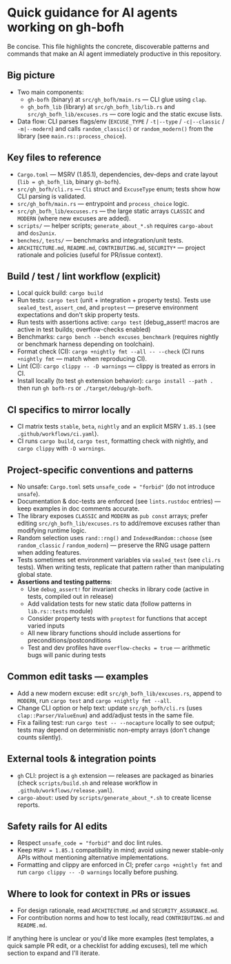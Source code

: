<!--
SPDX-FileCopyrightText: 2024 - 2025 Ali Sajid Imami

SPDX-License-Identifier: Apache-2.0
SPDX-License-Identifier: MIT
-->

<!-- .github/copilot-instructions.md - guidance for AI coding agents -->

# Quick guidance for AI agents working on gh-bofh

Be concise. This file highlights the concrete, discoverable patterns and commands
that make an AI agent immediately productive in this repository.

## Big picture

- Two main components:
  - `gh-bofh` (binary) at `src/gh_bofh/main.rs` — CLI glue using `clap`.
  - `gh_bofh_lib` (library) at `src/gh_bofh_lib/lib.rs` and `src/gh_bofh_lib/excuses.rs` — core logic and the static excuse lists.
- Data flow: CLI parses flags/env (`EXCUSE_TYPE` / `-t|--type` / `-c|--classic` / `-m|--modern`) and calls `random_classic()` or `random_modern()` from the library (see `main.rs::process_choice`).

## Key files to reference

- `Cargo.toml` — MSRV (1.85.1), dependencies, dev-deps and crate layout (`lib = gh_bofh_lib`, binary `gh-bofh`).
- `src/gh_bofh/cli.rs` — `Cli` struct and `ExcuseType` enum; tests show how CLI parsing is validated.
- `src/gh_bofh/main.rs` — entrypoint and `process_choice` logic.
- `src/gh_bofh_lib/excuses.rs` — the large static arrays `CLASSIC` and `MODERN` (where new excuses are added).
- `scripts/` — helper scripts; `generate_about_*.sh` requires `cargo-about` and `dos2unix`.
- `benches/`, `tests/` — benchmarks and integration/unit tests.
- `ARCHITECTURE.md`, `README.md`, `CONTRIBUTING.md`, `SECURITY*` — project rationale and policies (useful for PR/issue context).

## Build / test / lint workflow (explicit)

- Local quick build: `cargo build`
- Run tests: `cargo test` (unit + integration + property tests). Tests use `sealed_test`, `assert_cmd`, and `proptest` — preserve environment expectations and don't skip property tests.
- Run tests with assertions active: `cargo test` (debug_assert! macros are active in test builds; overflow-checks enabled)
- Benchmarks: `cargo bench --bench excuses_benchmark` (requires nightly or benchmark harness depending on toolchain).
- Format check (CI): `cargo +nightly fmt --all -- --check` (CI runs `+nightly fmt` — match when reproducing CI).
- Lint (CI): `cargo clippy -- -D warnings` — clippy is treated as errors in CI.
- Install locally (to test `gh` extension behavior): `cargo install --path .` then run `gh bofh-rs` or `./target/debug/gh-bofh`.

## CI specifics to mirror locally

- CI matrix tests `stable`, `beta`, `nightly` and an explicit MSRV `1.85.1` (see `.github/workflows/ci.yaml`).
- CI runs `cargo build`, `cargo test`, formatting check with nightly, and `cargo clippy` with `-D warnings`.

## Project-specific conventions and patterns

- No unsafe: `Cargo.toml` sets `unsafe_code = "forbid"` (do not introduce `unsafe`).
- Documentation & doc-tests are enforced (see `lints.rustdoc` entries) — keep examples in doc comments accurate.
- The library exposes `CLASSIC` and `MODERN` as `pub const` arrays; prefer editing `src/gh_bofh_lib/excuses.rs` to add/remove excuses rather than modifying runtime logic.
- Random selection uses `rand::rng()` and `IndexedRandom::choose` (see `random_classic` / `random_modern`) — preserve the RNG usage pattern when adding features.
- Tests sometimes set environment variables via `sealed_test` (see `cli.rs` tests). When writing tests, replicate that pattern rather than manipulating global state.
- **Assertions and testing patterns**:
  - Use `debug_assert!` for invariant checks in library code (active in tests, compiled out in release)
  - Add validation tests for new static data (follow patterns in `lib.rs::tests` module)
  - Consider property tests with `proptest` for functions that accept varied inputs
  - All new library functions should include assertions for preconditions/postconditions
  - Test and dev profiles have `overflow-checks = true` — arithmetic bugs will panic during tests

## Common edit tasks — examples

- Add a new modern excuse: edit `src/gh_bofh_lib/excuses.rs`, append to `MODERN`, run `cargo test` and `cargo +nightly fmt --all`.
- Change CLI option or help text: update `src/gh_bofh/cli.rs` (uses `clap::Parser/ValueEnum`) and add/adjust tests in the same file.
- Fix a failing test: run `cargo test -- --nocapture` locally to see output; tests may depend on deterministic non-empty arrays (don't change counts silently).

## External tools & integration points

- `gh` CLI: project is a `gh` extension — releases are packaged as binaries (check `scripts/build.sh` and release workflow in `.github/workflows/release.yaml`).
- `cargo-about`: used by `scripts/generate_about_*.sh` to create license reports.

## Safety rails for AI edits

- Respect `unsafe_code = "forbid"` and doc lint rules.
- Keep `MSRV = 1.85.1` compatibility in mind; avoid using newer stable-only APIs without mentioning alternative implementations.
- Formatting and clippy are enforced in CI; prefer `cargo +nightly fmt` and run `cargo clippy -- -D warnings` locally before pushing.

## Where to look for context in PRs or issues

- For design rationale, read `ARCHITECTURE.md` and `SECURITY_ASSURANCE.md`.
- For contribution norms and how to test locally, read `CONTRIBUTING.md` and `README.md`.

If anything here is unclear or you'd like more examples (test templates, a quick sample PR edit, or a checklist for adding excuses), tell me which section to expand and I'll iterate.
